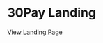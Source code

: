 # 30Pay Landing

<a href="https://mmd2sh.github.io/30Pay-Landing/" target="_blank">View Landing Page</a>
